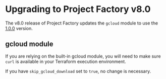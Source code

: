 # Upgrading to Project Factory v8.0

The v8.0 release of Project Factory updates the `gcloud` module to use the [1.0.0](https://github.com/terraform-google-modules/terraform-google-gcloud/blob/master/CHANGELOG.md#100-2020-04-15) version.

## gcloud module
If you are relying on the built-in gcloud module, you will need to make sure `curl`
is available in your Terraform execution environment.

If you have `skip_gcloud_download` set to `true`, no change is necessary.

